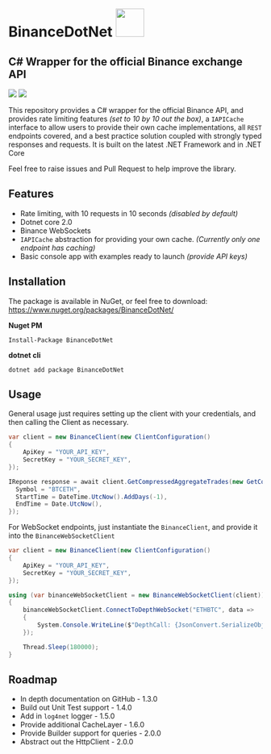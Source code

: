 # BinanceDotNet <img src="https://i.imgur.com/x2YPVe6.png" width="56" />

## C# Wrapper for the official Binance exchange API
<img src="https://img.shields.io/nuget/dt/BinanceDotNet.svg" />
<img src="https://img.shields.io/nuget/v/BinanceDotNet.svg" />

This repository provides a C# wrapper for the official Binance API, and provides rate limiting features _(set to 10 by 10 out the box)_, a `IAPICache` interface to allow users to provide their own cache implementations, all `REST` endpoints covered, and a best practice solution coupled with strongly typed responses and requests. It is built on the latest .NET Framework and in .NET Core

Feel free to raise issues and Pull Request to help improve the library.

## Features
- Rate limiting, with 10 requests in 10 seconds _(disabled by default)_
- Dotnet core 2.0
- Binance WebSockets
- `IAPICache` abstraction for providing your own cache. _(Currently only one endpoint has caching)_
- Basic console app with examples ready to launch _(provide API keys)_

## Installation
The package is available in NuGet, or feel free to download:
https://www.nuget.org/packages/BinanceDotNet/

**Nuget PM**
```
Install-Package BinanceDotNet
```

**dotnet cli**
```
dotnet add package BinanceDotNet
```

## Usage
General usage just requires setting up the client with your credentials, and then calling the Client as necessary.
```c#
var client = new BinanceClient(new ClientConfiguration()
{
    ApiKey = "YOUR_API_KEY",
    SecretKey = "YOUR_SECRET_KEY",
});

IReponse response = await client.GetCompressedAggregateTrades(new GetCompressedAggregateTradesRequest(){
  Symbol = "BTCETH",
  StartTime = DateTime.UtcNow().AddDays(-1),
  EndTime = Date.UtcNow(),
});
```

For WebSocket endpoints, just instantiate the `BinanceClient`, and provide it into the `BinanceWebSocketClient`
```c#
var client = new BinanceClient(new ClientConfiguration()
{
    ApiKey = "YOUR_API_KEY",
    SecretKey = "YOUR_SECRET_KEY",
});

using (var binanceWebSocketClient = new BinanceWebSocketClient(client))
{
    binanceWebSocketClient.ConnectToDepthWebSocket("ETHBTC", data =>
    {
        System.Console.WriteLine($"DepthCall: {JsonConvert.SerializeObject(data)}");
    });

    Thread.Sleep(180000);
}
```

## Roadmap
- In depth documentation on GitHub - 1.3.0
- Build out Unit Test support - 1.4.0
- Add in `log4net` logger - 1.5.0
- Provide additional CacheLayer - 1.6.0
- Provide Builder support for queries - 2.0.0
- Abstract out the HttpClient - 2.0.0


